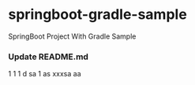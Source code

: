# springboot-gradle-sample
SpringBoot Project With Gradle Sample

### Update README.md

1
1
1
d
sa
1
as
xxxsa
aa

